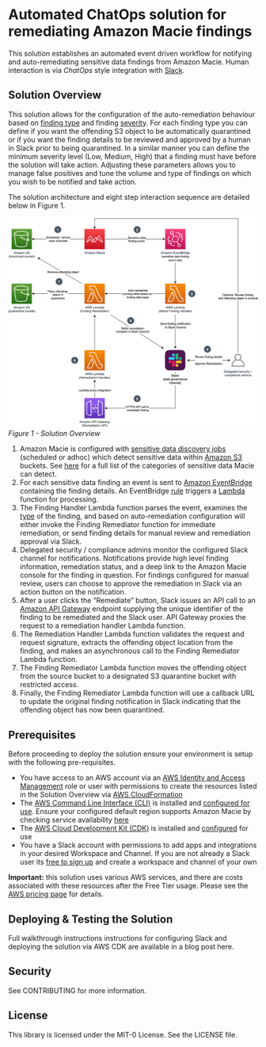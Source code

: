 # Automated ChatOps solution for remediating Amazon Macie findings

This solution establishes an automated event driven workflow for notifying and auto-remediating sensitive data findings from Amazon Macie. Human interaction is via *ChatOps* style integration with [Slack](https://slack.com/).

## **Solution Overview**

This solution allows for the configuration of the auto-remediation behaviour based on [finding type](https://docs.aws.amazon.com/macie/latest/user/findings-types.html#findings-sensitive-data-types) and finding [severity](https://docs.aws.amazon.com/macie/latest/APIReference/findings-describe.html#findings-describe-prop-finding-severity). For each finding type you can define if you want the offending S3 object to be automatically quarantined or if you want the finding details to be reviewed and approved by a human in Slack prior to being quarantined. In a similar manner you can define the minimum severity level (Low, Medium, High) that a finding must have before the solution will take action. Adjusting these parameters allows you to manage false positives and tune the volume and type of findings on which you wish to be notified and take action.

The solution architecture and eight step interaction sequence are detailed below in Figure 1.

![Solution Architecture](https://github.com/aws-samples/amazonmacie-chatops-remediation/raw/main/images/MacieBlogSolution.png)
*Figure 1 - Solution Overview*

1. Amazon Macie is configured with [sensitive data discovery jobs](https://docs.aws.amazon.com/macie/latest/user/discovery-jobs.html) (scheduled or adhoc) which detect sensitive data within [Amazon S3](https://docs.aws.amazon.com/AmazonS3/latest/dev/Welcome.html) buckets. See [here](https://docs.aws.amazon.com/macie/latest/user/managed-data-identifiers.html) for a full list of the categories of sensitive data Macie can detect.
2. For each sensitive data finding an event is sent to [Amazon EventBridge](https://docs.aws.amazon.com/eventbridge/latest/userguide/what-is-amazon-eventbridge.html) containing the finding details. An EventBridge [rule](https://docs.aws.amazon.com/eventbridge/latest/userguide/create-eventbridge-rule.html) triggers a [Lambda](https://docs.aws.amazon.com/lambda/latest/dg/welcome.html) function for processing.
3. The Finding Handler Lambda function parses the event, examines the [type](https://docs.aws.amazon.com/macie/latest/user/findings-types.html#findings-sensitive-data-types) of the finding, and based on auto-remediation configuration will either invoke the Finding Remediator function for immediate remediation, or send finding details for manual review and remediation approval via Slack.
4. Delegated security / compliance admins monitor the configured Slack channel for notifications. Notifications provide high level finding information, remediation status, and a deep link to the Amazon Macie console for the finding in question. For findings configured for manual review, users can choose to approve the remediation in Slack via an action button on the notification.
5. After a user clicks the “Remediate” button, Slack issues an API call to an [Amazon API Gateway](https://docs.aws.amazon.com/apigateway/latest/developerguide/welcome.html) endpoint supplying the unique identifier of the finding to be remediated and the Slack user. API Gateway proxies the request to a remediation handler Lambda function. 
6. The Remediation Handler Lambda function validates the request and request signature, extracts the offending object location from the finding, and makes an asynchronous call to the Finding Remediator Lambda function.
7. The Finding Remediator Lambda function moves the offending object from the source bucket to a designated S3 quarantine bucket with restricted access.
8. Finally, the Finding Remediator Lambda function will use a callback URL to update the original finding notification in Slack indicating that the offending object has now been quarantined.

## **Prerequisites**

Before proceeding to deploy the solution ensure your environment is setup with the following pre-requisites.

* You have access to an AWS account via an [AWS Identity and Access Management](https://aws.amazon.com/iam/) role or user with permissions to create the resources listed in the Solution Overview via [AWS CloudFormation](https://docs.aws.amazon.com/AWSCloudFormation/latest/UserGuide/Welcome.html)
* The [AWS Command Line Interface (CLI)](https://aws.amazon.com/cli/) is installed and [configured for use](https://docs.aws.amazon.com/cli/latest/userguide/cli-chap-configure.html). Ensure your configured default region supports Amazon Macie by checking service availability [here](https://aws.amazon.com/about-aws/global-infrastructure/regional-product-services/)
* The [AWS Cloud Development Kit (CDK)](https://docs.aws.amazon.com/cdk/latest/guide/home.html) is installed and [configured](https://docs.aws.amazon.com/cdk/latest/guide/getting_started.html) for use
* You have a Slack account with permissions to add apps and integrations in your desired Workspace and Channel. If you are not already a Slack user its [free to sign up](https://slack.com/intl/en-au/get-started#/) and create a workspace and channel of your own

**Important:** this solution uses various AWS services, and there are costs associated with these resources after the Free Tier usage. Please see the [AWS pricing page](https://aws.amazon.com/pricing/) for details.

## **Deploying & Testing the Solution**

Full walkthrough instructions instructions for configuring Slack and deploying the solution via AWS CDK are available in a blog post here.

## **Security**

See CONTRIBUTING for more information.

## **License**

This library is licensed under the MIT-0 License. See the LICENSE file.


